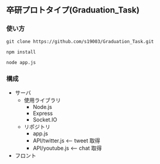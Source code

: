## 卒研プロトタイプ(Graduation_Task)

### 使い方

```
git clone https://github.com/s19003/Graduation_Task.git
```

```
npm install
```

```
node app.js
```

### 構成

- サーバ
  - 使用ライブラリ
    - Node.js
    - Express
    - Socket.IO
  - リポジトリ
    - app.js
    - API/twitter.js <-- tweet 取得
    - API/youtube.js <-- chat 取得
- フロント
